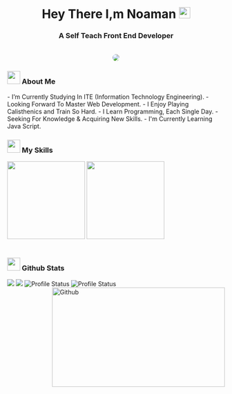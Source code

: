 <h1 align="center">Hey There I,m Noaman <img src="https://media.giphy.com/media/hvRJCLFzcasrR4ia7z/giphy.gif" width="26" /></h1>
<h3 align="center">A Self Teach Front End Developer </h3>
<br />

<!-- Gif -->
<div align="center" >
<img style="border-radius: 10px" src="https://media.giphy.com/media/ZVik7pBtu9dNS/giphy.gif">
</div>

<!-- About Me Section -->
<div>
<h3>
<img src="https://media.giphy.com/media/ABiB3kRDZ9HQXsmb7b/giphy.gif" width="30">
  About Me
</h3>
  </div>
- I’m Currently Studying In ITE (Information Technology Engineering).
- Looking Forward To Master Web Development.
- I Enjoy Playing Calisthenics and Train So Hard.
- I Learn Programming, Each Single Day.
- Seeking For Knowledge & Acquiring New Skills.
- I'm Currently Learning Java Script.

<br />

<!-- My Skills -->
<div>
<h3>
  <img src="https://media2.giphy.com/media/QssGEmpkyEOhBCb7e1/giphy.gif?cid=ecf05e47a0n3gi1bfqntqmob8g9aid1oyj2wr3ds3mg700bl&rid=giphy.gif" width="30">
  My Skills
</h3>
</div>

<div>
<img height="180" src="https://github-readme-streak-stats.herokuapp.com?user=noamangg&theme=dark&hide_border=true&border_radius=5&date_format=M%20j%5B%2C%20Y%5D">
<img height="180" src="https://github-readme-stats.vercel.app/api/top-langs/?username=noamangg&layout=compact&theme=dark">
</div>

<br />

<div>
<h3>
  <img src="https://i.pinimg.com/originals/65/c4/f4/65c4f452571be1261e9c623f7da488ac.gif" width="30"> 
  Github Stats
</h3>
</div>

<div align="left">
<img src="https://github-readme-stats.vercel.app/api?username=noamangg&show_icons=true&theme=dark">
<img src="http://github-profile-summary-cards.vercel.app/api/cards/profile-details?username=noamangg&theme=nord_dark">
<img src="http://github-profile-summary-cards.vercel.app/api/cards/stats?username=noamangg&theme=nord_dark" alt="Profile Status">
<img src="http://github-profile-summary-cards.vercel.app/api/cards/productive-time?username=noamangg&theme=nord_dark&utcOffset=8" alt="Profile Status">
</div>


<img width="400" height="230" align="right" alt="Github" src="https://github.githubassets.com/images/modules/profile/profile-first-issue-dark.svg" />




